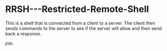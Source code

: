 # RRSH---Restricted-Remote-Shell
This is a shell that is connected from a client to a server. The client then sends commands to the server to see if the server will allow and then send back a response. 

jnln
